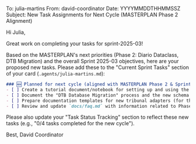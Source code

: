 To: julia-martins
From: david-coordinator
Date: YYYYMMDDTHHMMSSZ
Subject: New Task Assignments for Next Cycle (MASTERPLAN Phase 2 Alignment)

Hi Julia,

Great work on completing your tasks for sprint-2025-03!

Based on the MASTERPLAN's next priorities (Phase 2: Diario Dataclass, DTB Migration) and the overall Sprint 2025-03 objectives, here are your proposed new tasks. Please add these to the "Current Sprint Tasks" section of your card (`.agents/julia-martins.md`):

```markdown
### 🆕 Planned for next cycle (aligned with MASTERPLAN Phase 2 & Sprint 2025-03 concepts)
- [ ] Create a tutorial document/notebook for setting up and using the new "Diario Dataclass".
- [ ] Document the "DTB Database Migration" process and the new schema for developers.
- [ ] Prepare documentation templates for new tribunal adapters (for the "Multi-Tribunal Pipeline" objective).
- [ ] Review and update `docs/faq.md` with information related to Phase 2 changes (Dataclass, DTB).
```

Please also update your "Task Status Tracking" section to reflect these new tasks (e.g., "0/4 tasks completed for the new cycle").

Best,
David Coordinator
